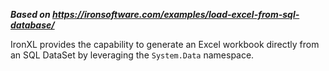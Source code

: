 ***Based on <https://ironsoftware.com/examples/load-excel-from-sql-database/>***

IronXL provides the capability to generate an Excel workbook directly from an SQL DataSet by leveraging the `System.Data` namespace.